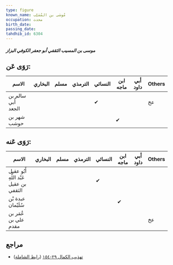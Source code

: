```yaml
---
type: figure
known_name: مُوسَى بن المُسَيَّب
occupation: محدث
birth_date:
passing_date:
tahdhib_id: 6304
---
```

##### موسى بن المسيب الثقفي أبو جعفر الكوفي البزاز

## رَوَى عَن:
| الاسم              | البخاري | مسلم | الترمذي | النسائي | ابن ماجه | أبي داود | Others |
| ------------------ | ------- | ---- | ------- | ------- | -------- | -------- | ------ |
| سالم بن أَبي الجعد |         |      |         | ✔       |          |          | عخ     |
| شهر بن حوشب        |         |      |         |         | ✔        |          |        |
## رَوَى عَنه:
| الاسم                                   | البخاري | مسلم | الترمذي | النسائي | ابن ماجه | أبي داود | Others |
| --------------------------------------- | ------- | ---- | ------- | ------- | -------- | -------- | ------ |
| أَبُو عقيل عَبْد اللَّهِ بن عقيل الثقفي |         |      |         | ✔       |          |          |        |
| عبدة بْن سُلَيْمان                      |         |      |         |         | ✔        |          |        |
| عُمَر بن علي بن مقدم                    |         |      |         |         |          |          | عخ     |
## مراجع
- [تهذيب الكمال ٢٩-١٥٤](obsidian://open?vault=Tahdhib-al-Kamal&file=Figures/٦٣٠٤-موسى%20بن%20المسيب%20الثقفي%20أبو%20جعفر%20الكوفي%20البزاز) ([رابط الشاملة](https://shamela.ws/book/3722/15725))